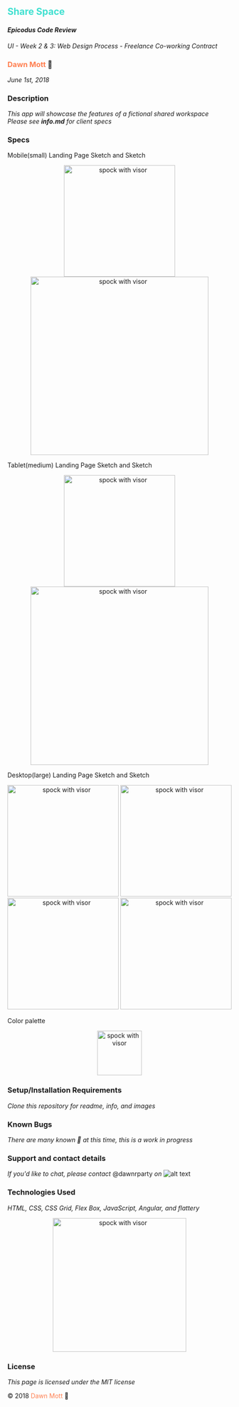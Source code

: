 <!-- Twitter icon from https://github.com/carlsednaoui/gitsocial -->
[1.1]: http://i.imgur.com/tXSoThF.png (twitter icon with padding)
## <span style="color: turquoise">Share Space</span>

#### _Epicodus Code Review_
_UI - Week 2 &amp; 3: Web Design Process - Freelance Co-working Contract_

### <span style="color: coral">Dawn Mott</span> :sunrise_over_mountains:
_June 1st, 2018_

### Description
_This app will showcase the features of a fictional shared workspace_ <br>
_Please see **info.md** for client specs_


### Specs
Mobile(small) Landing Page Sketch and Sketch
  <div style="text-align:center">
  <img src="./img/sharespace-sketch-mobile.jpg" alt="spock with visor" width="250">
  <img src="./img/sharespace-mobile.png" alt="spock with visor" width="400">
  </div>

Tablet(medium) Landing Page Sketch and Sketch
    <div style="text-align:center">
    <img src="./img/sharespace-sketch-tablet.jpg" alt="spock with visor" width="250">
    <img src="./img/sharespace-tablet-view.png" alt="spock with visor" width="400"></div>


Desktop(large) Landing Page Sketch and Sketch
    <div style="text-align:center">
      <img src="./img/sharespace-sketch-desktop1.jpg" alt="spock with visor" width="250">
      <img src="./img/sharespace-desktop2.jpg" alt="spock with visor" width="250">
      <br>
      <img src="./img/sharespace-desktp2.png" alt="spock with visor" width="250">
      <img src="./img/sharespace-desktop1.png" alt="spock with visor" width="250">
    </div>

Color palette
  <div style="text-align:center"><img src="./img/colors.png" alt="spock with visor" width="100"></div>


### Setup/Installation Requirements
_Clone this repository for readme, info, and images_


### Known Bugs

_There are many known :bug: at this time, this is a work in progress_

### Support and contact details

_If you'd like to chat, please contact_ @dawnrparty _on_ ![alt text][1.1]

### Technologies Used

_HTML, CSS, CSS Grid, Flex Box, JavaScript, Angular, and flattery_

<div style="text-align:center"><img src="https://i.gifer.com/HysY.gif" alt="spock with visor" width="300"></div>

### License

*This page is licensed under the MIT license*

&copy; 2018 <span style="color: coral">Dawn Mott</span> :sunrise_over_mountains:
